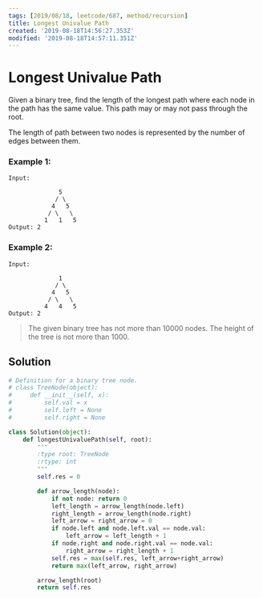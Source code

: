 ```yaml
---
tags: [2019/08/18, leetcode/687, method/recursion]
title: Longest Univalue Path
created: '2019-08-18T14:56:27.353Z'
modified: '2019-08-18T14:57:11.351Z'
---
```


# Longest Univalue Path

Given a binary tree, find the length of the longest path where each node in the path has the same value. This path may or may not pass through the root.

The length of path between two nodes is represented by the number of edges between them.

### Example 1:

```
Input:

              5
             / \
            4   5
           / \   \
          1   1   5
Output: 2
```

### Example 2:

```
Input:

              1
             / \
            4   5
           / \   \
          4   4   5
Output: 2
```

> The given binary tree has not more than 10000 nodes. The height of the tree is not more than 1000.

## Solution

```python
# Definition for a binary tree node.
# class TreeNode(object):
#     def __init__(self, x):
#         self.val = x
#         self.left = None
#         self.right = None

class Solution(object):
    def longestUnivaluePath(self, root):
        """
        :type root: TreeNode
        :rtype: int
        """
        self.res = 0

        def arrow_length(node):
            if not node: return 0
            left_length = arrow_length(node.left)
            right_length = arrow_length(node.right)
            left_arrow = right_arrow = 0
            if node.left and node.left.val == node.val:
                left_arrow = left_length + 1
            if node.right and node.right.val == node.val:
                right_arrow = right_length + 1
            self.res = max(self.res, left_arrow+right_arrow)
            return max(left_arrow, right_arrow)

        arrow_length(root)
        return self.res
```
